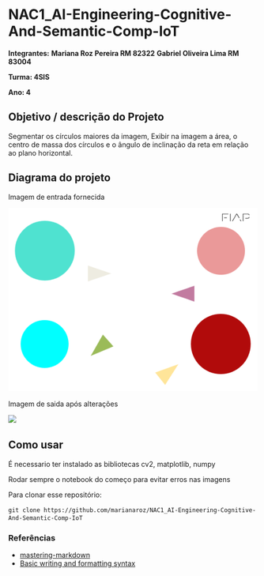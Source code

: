 # NAC1_AI-Engineering-Cognitive-And-Semantic-Comp-IoT

**Integrantes:** 
**Mariana Roz Pereira RM 82322**
**Gabriel Oliveira Lima RM 83004**

**Turma: 4SIS**

**Ano: 4**

## Objetivo / descrição do Projeto

Segmentar os círculos maiores da imagem, Exibir na imagem a área, o centro de massa dos círculos e o ângulo de inclinação da reta em relação ao plano horizontal. 

## Diagrama do projeto

Imagem de entrada fornecida

<img src="/circulo.png" width="550">

Imagem de saida após alterações

<img src="/saida.jpg" width="550">

## Como usar 

É necessario ter instalado as bibliotecas cv2, matplotlib, numpy

Rodar sempre o notebook do começo para evitar erros nas imagens

Para clonar esse repositório:

    git clone https://github.com/marianaroz/NAC1_AI-Engineering-Cognitive-And-Semantic-Comp-IoT
   

### Referências 

* [mastering-markdown](https://guides.github.com/features/mastering-markdown/)
* [Basic writing and formatting syntax](https://docs.github.com/en/github/writing-on-github/getting-started-with-writing-and-formatting-on-github/basic-writing-and-formatting-syntax)
